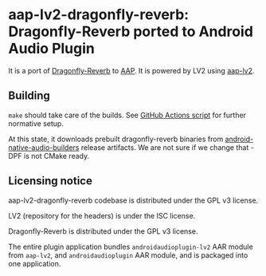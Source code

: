 # aap-lv2-dragonfly-reverb: Dragonfly-Reverb ported to Android Audio Plugin

It is a port of [Dragonfly-Reverb](https://github.com/michaelwillis/dragonfly-reverb) to [AAP](https://github.com/atsushieno/android-audio-plugin-framework/). It is powered by LV2 using [aap-lv2](https://github.com/atsushieno/aap-lv2/).

## Building

`make` should take care of the builds. See [GitHub Actions script](.github/workflows/actions.yml) for further normative setup.

At this state, it downloads prebuilt dragonfly-reverb binaries from [android-native-audio-builders](https://github.com/atsushieno/android-native-audio-builders) release artifacts. We are not sure if we change that - DPF is not CMake ready.


## Licensing notice

aap-lv2-dragonfly-reverb codebase is distributed under the GPL v3 license.

LV2 (repository for the headers) is under the ISC license.

Dragonfly-Reverb is distributed under the GPL v3 license.

The entire plugin application bundles `androidaudioplugin-lv2` AAR module from `aap-lv2`, and `androidaudioplugin` AAR module, and is packaged into one application.
